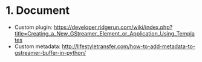 # 1. Document
- Custom plugin: https://developer.ridgerun.com/wiki/index.php?title=Creating_a_New_GStreamer_Element_or_Application_Using_Templates
- Custom metadata: http://lifestyletransfer.com/how-to-add-metadata-to-gstreamer-buffer-in-python/
